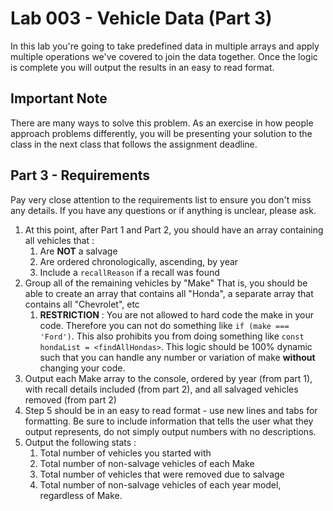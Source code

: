 # Lab 003 - Vehicle Data (Part 3)
In this lab you're going to take predefined data in multiple arrays and apply multiple operations we've covered to join the data together.  Once the logic is complete you will output the results in an easy to read format.

## Important Note
There are many ways to solve this problem.  As an exercise in how people approach problems differently, you will be presenting your solution to the class in the next class that follows the assignment deadline.

## Part 3 - Requirements
Pay very close attention to the requirements list to ensure you don't miss any details.  If you have any questions or if anything is unclear, please ask.

1. At this point, after Part 1 and Part 2, you should have an array containing all vehicles that : 
   1. Are **NOT** a salvage
   2. Are ordered chronologically, ascending, by year
   3. Include a `recallReason` if a recall was found
2. Group all of the remaining vehicles by "Make"  That is, you should be able to create an array that contains all "Honda", a separate array that contains all "Chevrolet", etc
   1. **RESTRICTION** : You are not allowed to hard code the make in your code.  Therefore you can not do something like `if (make === 'Ford')`.  This also prohibits you from doing something like `const hondaList = <findAllHondas>`.  This logic should be 100% dynamic such that you can handle any number or variation of make **without** changing your code.  
3.  Output each Make array to the console, ordered by year (from part 1), with recall details included (from part 2), and all salvaged vehicles removed (from part 2)
4.  Step 5 should be in an easy to read format - use new lines and tabs for formatting.  Be sure to include information that tells the user what they output represents, do not simply output numbers with no descriptions.
5.  Output the following stats : 
    1.  Total number of vehicles you started with
    2.  Total number of non-salvage vehicles of each Make
    3.  Total number of vehicles that were removed due to salvage
    4.  Total number of non-salvage vehicles of each year model, regardless of Make.


